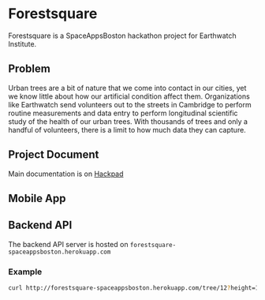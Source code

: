# Forestsquare

Forestsquare is a SpaceAppsBoston hackathon project for Earthwatch Institute.

## Problem

Urban trees are a bit of nature that we come into contact in our cities, yet we know little about how our artificial condition affect them.
Organizations like Earthwatch send volunteers out to the streets in Cambridge to perform routine measurements and data entry to perform longitudinal scientific study of the health of our urban trees.
With thousands of trees and only a handful of volunteers, there is a limit to how much data they can capture.

## Project Document

Main documentation is on [Hackpad](https://hackpad.com/Earthwatch-Spaceapps-Urban-Trees-Citizen-Science-PFRgzoYnhOr)

## Mobile App


## Backend API

The backend API server is hosted on `forestsquare-spaceappsboston.herokuapp.com`

### Example

```sh
curl http://forestsquare-spaceappsboston.herokuapp.com/tree/12?height=100&radius=1&locationX=200&locationY=300&species=SomeTree
```

